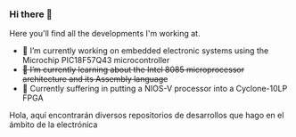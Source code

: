 ### Hi there 👋

Here you'll find all the developments I'm working at.

- 🔭 I’m currently working on embedded electronic systems using the Microchip PIC18F57Q43 microcontroller
- ~~🌱 I’m currently learning about the Intel 8085 microprocessor architecture and its Assembly language~~
- 🤔 Currently suffering in putting a NIOS-V processor into a Cyclone-10LP FPGA

Hola, aquí encontrarán diversos repositorios de desarrollos que hago en el ámbito de la electrónica

<!--
**tocache/tocache** is a ✨ _special_ ✨ repository because its `README.md` (this file) appears on your GitHub profile.

Here are some ideas to get you started:

- 🔭 I’m currently working on ...
- 🌱 I’m currently learning ...
- 👯 I’m looking to collaborate on ...
- 🤔 I’m looking for help with ...
- 💬 Ask me about ...
- 📫 How to reach me: ...
- 😄 Pronouns: ...
- ⚡ Fun fact: ...
-->
